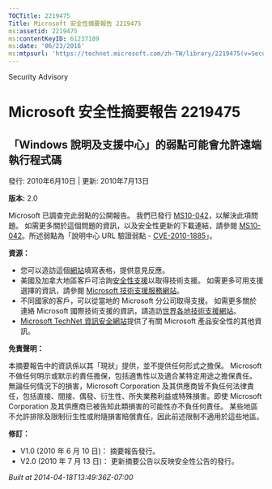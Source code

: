 ```yaml
---
TOCTitle: 2219475
Title: Microsoft 安全性摘要報告 2219475
ms:assetid: 2219475
ms:contentKeyID: 61237189
ms:date: '06/23/2016'
ms:mtpsurl: 'https://technet.microsoft.com/zh-TW/library/2219475(v=Security.10)'
---
```


Security Advisory

Microsoft 安全性摘要報告 2219475
================================

「Windows 說明及支援中心」的弱點可能會允許遠端執行程式碼
--------------------------------------------------------

發行: 2010年6月10日 | 更新: 2010年7月13日

**版本:** 2.0

Microsoft 已調查完此弱點的公開報告。 我們已發行 [MS10-042](http://technet.microsoft.com/security/bulletin/ms10-042)，以解決此項問題。 如需更多關於這個問題的資訊，以及安全性更新的下載連結，請參閱 [MS10-042](http://technet.microsoft.com/security/bulletin/ms10-042)。所述弱點為「說明中心 URL 驗證弱點 - [CVE-2010-1885](http://www.cve.mitre.org/cgi-bin/cvename.cgi?name=cve-2010-1885)」。

**資源：**

-   您可以造訪這個[網站](https://support.microsoft.com/common/survey.aspx?scid=sw;en;1257&amp;showpage=1&amp;ws=technet&amp;sd=tech)填寫表格，提供意見反應。
-   美國及加拿大地區客戶可洽詢[安全性支援](http://go.microsoft.com/fwlink/?linkid=21131)以取得技術支援。 如需更多可用支援選擇的資訊，請參閱 [Microsoft 技術支援服務網站](http://support.microsoft.com)。
-   不同國家的客戶，可以從當地的 Microsoft 分公司取得支援。 如需更多關於連絡 Microsoft 國際技術支援的資訊，請造訪[世界各地技術支援網站](http://go.microsoft.com/fwlink/?linkid=21155)。
-   [Microsoft TechNet 資訊安全網站](http://technet.microsoft.com/zh-tw/security/default.aspx)提供了有關 Microsoft 產品安全性的其他資訊。

**免責聲明：**

本摘要報告中的資訊係以其「現狀」提供，並不提供任何形式之擔保。 Microsoft 不做任何明示或默示的責任擔保，包括適售性以及適合某特定用途之擔保責任。 無論任何情況下的損害，Microsoft Corporation 及其供應商皆不負任何法律責任，包括直接、間接、偶發、衍生性、所失業務利益或特殊損害。即使 Microsoft Corporation 及其供應商已被告知此類損害的可能性亦不負任何責任。 某些地區不允許排除及限制衍生性或附隨損害賠償責任，因此前述限制不適用於這些地區。

**修訂：**

-   V1.0 (2010 年 6 月 10 日)： 摘要報告發行。
-   V2.0 (2010 年 7 月 13 日)： 更新摘要公告以反映安全性公告的發行。

*Built at 2014-04-18T13:49:36Z-07:00*
